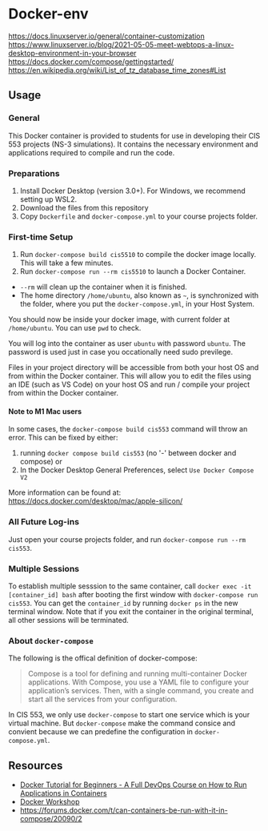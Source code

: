 # Docker-env
https://docs.linuxserver.io/general/container-customization
https://www.linuxserver.io/blog/2021-05-05-meet-webtops-a-linux-desktop-environment-in-your-browser
https://docs.docker.com/compose/gettingstarted/
https://en.wikipedia.org/wiki/List_of_tz_database_time_zones#List
## Usage

### General

This Docker container is provided to students for use in developing their CIS 553 projects (NS-3 simulations).  It contains the necessary environment and applications required to compile and run the code. 

### Preparations

1. Install Docker Desktop (version 3.0+). For Windows, we recommend setting up WSL2.
1. Download the files from this repository
1. Copy `Dockerfile` and `docker-compose.yml` to your course projects folder.

### First-time Setup

1. Run `docker-compose build cis5510` to compile the docker image locally. This will take a few minutes.
2. Run `docker-compose run --rm cis5510` to launch a Docker Container. 
  - `--rm` will clean up the container when it is finished.
  - The home directory `/home/ubuntu`, also known as `~`, is synchronized with the folder, where you put the `docker-compose.yml`, in your Host System.

You should now be inside your docker image, with current folder at `/home/ubuntu`. You can use `pwd` to check.

You will log into the container as user `ubuntu` with password `ubuntu`. The password is used just in case you occationally need sudo previlege.

Files in your project directory will be accessible from both your host OS and from within the Docker container.  This will allow you to edit the files using an IDE (such as VS Code) on your host OS and run / compile your project from within the Docker container. 

#### Note to M1 Mac users

In some cases, the `docker-compose build cis553` command will throw an error.  This can be fixed by either:
1. running `docker compose build cis553` (no '-' between docker and compose) or
2. In the Docker Desktop General Preferences, select `Use Docker Compose V2`

More information can be found at: https://docs.docker.com/desktop/mac/apple-silicon/

### All Future Log-ins

Just open your course projects folder, and run `docker-compose run --rm cis553`.

### Multiple Sessions

To establish multiple sesssion to the same
 container, call `docker exec -it [container_id] bash` after booting the first window with `docker-compose run cis553`. You can get the `container_id` by running `docker ps` in the new terminal window. Note that if you exit the container in the original terminal, all other sessions will be terminated.  

### About `docker-compose`

The following is the offical definition of docker-compose:

> Compose is a tool for defining and running multi-container Docker applications. With Compose, you use a YAML file to configure your application’s services. Then, with a single command, you create and start all the services from your configuration.

In CIS 553, we only use `docker-compose` to start one service which is your virtual machine. But `docker-compose` make the command consice and convient because we can predefine the configuration in `docker-compose.yml`.

## Resources

- [Docker Tutorial for Beginners - A Full DevOps Course on How to Run Applications in Containers](https://www.youtube.com/watch?v=fqMOX6JJhGo)
- [Docker Workshop](https://ipfs.io/ipfs/bafykbzacedzdnp34xeneqcaxcot7gvxpw55l5qrvgic6ma7tsoshfvpxvwev6?filename=Vincent%20Sesto%20et%20al.%20-%20The%20Docker%20Workshop_%20Learn%20how%20to%20use%20Docker%20containers%20effectively%20to%20speed%20up%20the%20development%20process-Packt%20Publishing%20%282020%29.pdf)
- https://forums.docker.com/t/can-containers-be-run-with-it-in-compose/20090/2
